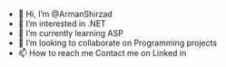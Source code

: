 - 👋 Hi, I’m @ArmanShirzad
- 👀 I’m interested in .NET
- 🌱 I’m currently learning ASP
- 💞️ I’m looking to collaborate on Programming projects
- 📫 How to reach me Contact me on Linked in 

<!---
ArmanShirzad/ArmanShirzad is a ✨ special ✨ repository because its `README.md` (this file) appears on your GitHub profile.
You can click the Preview link to take a look at your changes.
--->
